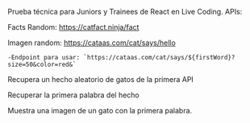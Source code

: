 Prueba técnica para Juniors y Trainees de React en Live Coding.
APIs:

Facts Random: https://catfact.ninja/fact

Imagen random: https://cataas.com/cat/says/hello

    -Endpoint para usar: `https://cataas.com/cat/says/${firstWord}?size=50&color=red&` 

Recupera un hecho aleatorio de gatos de la primera API

Recuperar la primera palabra del hecho

Muestra una imagen de un gato con la primera palabra.